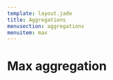 ```yaml
---
template: layout.jade
title: Aggregations
menusection: aggregations
menuitem: max
---
```



# Max aggregation
